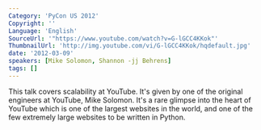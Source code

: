 ```yaml
---
Category: 'PyCon US 2012'
Copyright: ''
Language: 'English'
SourceUrl: '"https://www.youtube.com/watch?v=G-lGCC4KKok"'
ThumbnailUrl: 'http://img.youtube.com/vi/G-lGCC4KKok/hqdefault.jpg'
date: '2012-03-09'
speakers: [Mike Solomon, Shannon -jj Behrens]
tags: []
---
```

This talk covers scalability at YouTube. It's given by one of the original
engineers at YouTube, Mike Solomon. It's a rare glimpse into the heart of
YouTube which is one of the largest websites in the world, and one of the few
extremely large websites to be written in Python.


